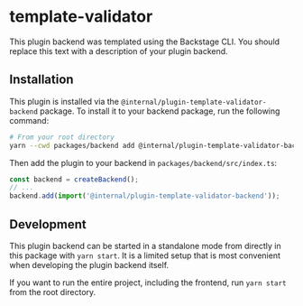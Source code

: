 # template-validator

This plugin backend was templated using the Backstage CLI. You should replace this text with a description of your plugin backend.

## Installation

This plugin is installed via the `@internal/plugin-template-validator-backend` package. To install it to your backend package, run the following command:

```bash
# From your root directory
yarn --cwd packages/backend add @internal/plugin-template-validator-backend
```

Then add the plugin to your backend in `packages/backend/src/index.ts`:

```ts
const backend = createBackend();
// ...
backend.add(import('@internal/plugin-template-validator-backend'));
```

## Development

This plugin backend can be started in a standalone mode from directly in this
package with `yarn start`. It is a limited setup that is most convenient when
developing the plugin backend itself.

If you want to run the entire project, including the frontend, run `yarn start` from the root directory.
